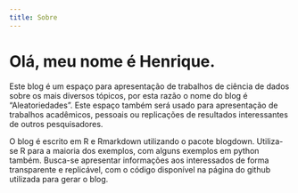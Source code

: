 ```yaml
---
title: Sobre
---
```



# Olá, meu nome é Henrique.

Este blog é um espaço para apresentação de trabalhos de ciência de dados sobre os mais diversos tópicos, por esta razão o nome do blog é “Aleatoriedades”. Este espaço também será usado para apresentação de trabalhos acadêmicos, pessoais ou replicações de resultados interessantes de outros pesquisadores.

O blog é escrito em R e Rmarkdown utilizando o pacote blogdown. Utiliza-se R para a maioria dos exemplos, com alguns exemplos em python também. Busca-se apresentar informações aos interessados de forma transparente e replicável, com o código disponível na página do github utilizada para gerar o blog.

